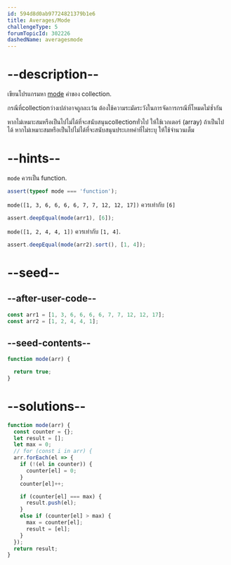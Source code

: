 ```yaml
---
id: 594d8d0ab97724821379b1e6
title: Averages/Mode
challengeType: 5
forumTopicId: 302226
dashedName: averagesmode
---
```


# --description--

เขียนโปรแกรมหา [mode](<https://en.wikipedia.org/wiki/Mode (statistics)> "wp: Mode (statistics)") ค่าของ collection.

กรณีที่collectionว่างเปล่าอาจถูกละเว้น ต้องใช้ความระมัดระวังในการจัดการกรณีที่โหมดไม่ซ้ำกัน

หากไม่เหมาะสมหรือเป็นไปไม่ได้ที่จะสนับสนุนcollectionทั่วไป ให้ใช้เวกเตอร์ (array) ถ้าเป็นไปได้ หากไม่เหมาะสมหรือเป็นไปไม่ได้ที่จะสนับสนุนประเภทค่าที่ไม่ระบุ ให้ใช้จำนวนเต็ม

# --hints--

`mode` ควรเป็น function.

```js
assert(typeof mode === 'function');
```

`mode([1, 3, 6, 6, 6, 6, 7, 7, 12, 12, 17])` ควรเท่ากับ `[6]`

```js
assert.deepEqual(mode(arr1), [6]);
```

`mode([1, 2, 4, 4, 1])` ควรเท่ากับ `[1, 4]`.

```js
assert.deepEqual(mode(arr2).sort(), [1, 4]);
```

# --seed--

## --after-user-code--

```js
const arr1 = [1, 3, 6, 6, 6, 6, 7, 7, 12, 12, 17];
const arr2 = [1, 2, 4, 4, 1];
```

## --seed-contents--

```js
function mode(arr) {

  return true;
}
```

# --solutions--

```js
function mode(arr) {
  const counter = {};
  let result = [];
  let max = 0;
  // for (const i in arr) {
  arr.forEach(el => {
    if (!(el in counter)) {
      counter[el] = 0;
    }
    counter[el]++;

    if (counter[el] === max) {
      result.push(el);
    }
    else if (counter[el] > max) {
      max = counter[el];
      result = [el];
    }
  });
  return result;
}
```
